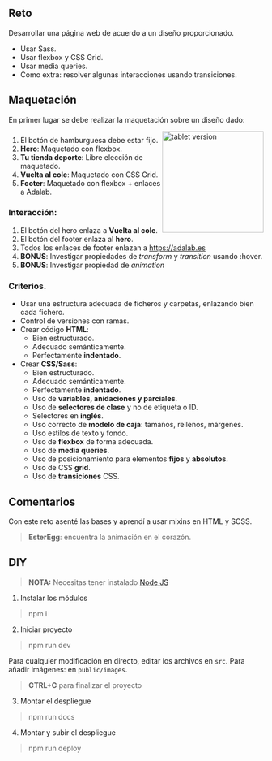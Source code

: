 ## Reto
Desarrollar una página web de acuerdo a un diseño proporcionado. 
- Usar Sass.
- Usar flexbox y CSS Grid.
- Usar media queries.
- Como extra: resolver algunas interacciones usando transiciones.

## Maquetación
En primer lugar se debe realizar la maquetación sobre un diseño dado:

<!-- ![Tablet version](./mediaqueries/Tablet.png) -->
<img  align="right" width=200 alt="tablet version" src="./mediaqueries/Tablet.png">

###

1. El botón de hamburguesa debe estar fijo.
2. **Hero**: Maquetado con flexbox.
3. **Tu tienda deporte**: Libre elección de maquetado.
4. **Vuelta al cole**: Maquetado con CSS Grid.
5. **Footer**: Maquetado con flexbox + enlaces a Adalab.


### Interacción:
1. El botón del hero enlaza a **Vuelta al cole**.
2. El botón del footer enlaza al **hero**.
3. Todos los enlaces de footer enlazan a https://adalab.es
4. **BONUS**: Investigar propiedades de *transform* y *transition* usando :hover.
5. **BONUS**: Investigar propiedad de *animation*

### Criterios.
- Usar una estructura adecuada de ficheros y carpetas, enlazando bien cada fichero.
- Control de versiones con ramas.
- Crear código **HTML**:
  - Bien estructurado.
  - Adecuado semánticamente.
  - Perfectamente **indentado**.
- Crear **CSS/Sass**:
  - Bien estructurado.
  - Adecuado semánticamente.
  - Perfectamente **indentado**.
  - Uso de **variables, anidaciones y parciales**.
  - Uso de **selectores de clase** y no de etiqueta o ID.
  - Selectores en **inglés**.
  - Uso correcto de **modelo de caja**: tamaños, rellenos, márgenes.
  - Uso estilos de texto y fondo.
  - Uso de **flexbox** de forma adecuada.
  - Uso de **media queries**.
  - Uso de posicionamiento para elementos **fijos** y **absolutos**.
  - Uso de CSS **grid**.
  - Uso de **transiciones** CSS.

## Comentarios

Con este reto asenté las bases y aprendí a usar mixins en HTML y SCSS.
>**EsterEgg**: encuentra la animación en el corazón.

## DIY
> **NOTA:** Necesitas tener instalado [Node JS](https://nodejs.org/)

1. Instalar los módulos
> npm i
2. Iniciar proyecto
> npm run dev

Para cualquier modificación en directo, editar los archivos en `src`. Para añadir imágenes: en `public/images`.

> **CTRL+C** para finalizar el proyecto
3. Montar el despliegue
> npm run docs

4. Montar y subir el despliegue
> npm run deploy